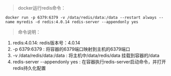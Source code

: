 > docker运行redis命令：
```
docker run -p 6379:6379 -v /data/redis/data:/data --restart always --name myredis -d redis:4.0.14 redis-server --appendonly yes 
```

> 命令说明：
1. redis:4.0.14: redis版本号：4.0.14
1. -p 6379:6379 : 将容器的6379端口映射到主机的6379端口
1. -v /data/redis/data:/data : 将主机中/data/redis/data 挂载到容器的/data
1. redis-server --appendonly yes : 在容器执行redis-server启动命令，并打开redis持久化配置